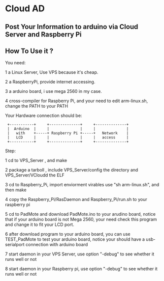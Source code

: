 Cloud AD
====================
Post Your Information to arduino via Cloud Server and Raspberry Pi
--------------------

How To Use it ?
-------------------
You need:

1 a Linux Server, Use VPS because it's cheap.

2 a RaspberryPi, provide internet accessing.

3 a arduino board, i use mega 2560 in my case.

4 cross-compiler for Raspberry Pi, and your need to edit arm-linux.sh, change the PATH to your PATH


Your Hardware connection should be:

	 
	 +-----------+     +--------------+     +--------------+
	 |  Arduino  |     |              |     |              |
	 |   with	 +-----+ Raspberry Pi +-----+   Network    |
	 |   LCD     |     |              |     |   access     |
	 +-----------+     +--------------+     +--------------+
	
Step:

1 cd to VPS_Server , and make

2 package a tarboll , include VPS_Server/config the directory and VPS_Server/VCloudd the ELF

3 cd to Raspberry_Pi, import enviorment virables use "sh arm-linux.sh", and then make

4 copy the Raspberry_Pi/RasDaemon and Raspberry_Pi/run.sh to your raspberry pi

5 cd to PadMote and download PadMote.ino to your arudino board, notice that if your arduino board is not Mega 2560, your need check this program and change it to fit your LCD port.

6 after download program to your arduino board, you can use TEST_PadMote to test your arduino board, notice your should have a usb-serialport connection with arduino board

7 start daemon in your VPS Server, use option "-debug" to see whether it runs well or not

8 start daemon in your Raspberry pi, use option "-debug" to see whether it runs well or not


